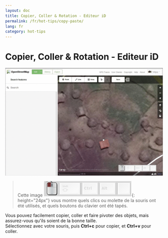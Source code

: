 ```yaml
---
layout: doc
title: Copier, Coller & Rotation - Editeur iD
permalink: /fr/hot-tips/copy-paste/
lang: fr
category: hot-tips
---
```


Copier, Coller & Rotation - Editeur iD
============

![copy-paste][]

> Cette image ![keymon]{: height="24px"}  vous montre quels clics ou molette de la souris ont été utilisés, et quels boutons du clavier ont été tapés.  

Vous pouvez facilement copier, coller et faire pivoter des objets, mais assurez-vous qu'ils soient de la bonne taille.  
Sélectionnez avec votre souris, puis **Ctrl+c** pour copier, et **Ctrl+v** pour coller.  

[copy-paste]:/images/hot-tips/copy-paste.gif
[keymon]:/images/hot-tips/keymon.png

